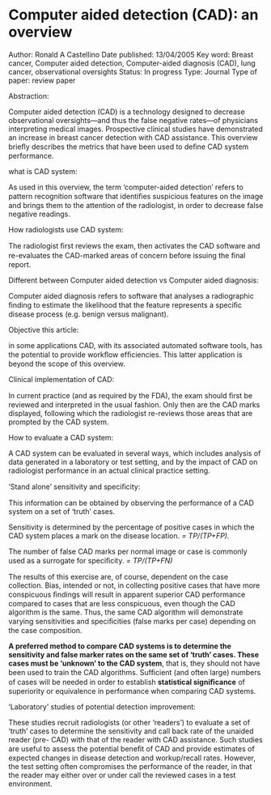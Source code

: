 # Computer aided detection (CAD): an overview

Author: Ronald A Castellino
Date published: 13/04/2005
Key word: Breast cancer, Computer aided detection, Computer-aided diagnosis (CAD), lung cancer, observational oversights
Status: In progress
Type: Journal
Type of paper: review paper

Abstraction:

Computer aided detection (CAD) is a technology designed to decrease observational oversights—and thus the false negative rates—of physicians interpreting medical images. Prospective clinical studies have demonstrated an increase in breast cancer detection with CAD assistance. This overview brieﬂy describes the metrics that have been used to deﬁne CAD system performance.

what is CAD system:

As used in this overview, the term ‘computer-aided detection’ refers to pattern recognition software that identiﬁes suspicious features on the image and brings them to the attention of the radiologist, in order to decrease false negative readings.

How radiologists use CAD system:

The radiologist ﬁrst reviews the exam, then activates the CAD software and re-evaluates the CAD-marked areas of concern before issuing the ﬁnal report.

Different between Computer aided detection vs Computer aided diagnosis:

Computer aided diagnosis refers to software that analyses a radiographic ﬁnding to estimate the likelihood that the feature represents a speciﬁc disease process (e.g. benign versus malignant).

Objective this article:

in some applications CAD, with its associated automated software tools, has the potential to provide workﬂow efﬁciencies. This latter application is beyond the scope of this overview.

Clinical implementation of CAD:

In current practice (and as required by the FDA), the exam should ﬁrst be reviewed and interpreted in the usual fashion. Only then are the CAD marks displayed, following which the radiologist re-reviews those areas that are prompted by the CAD system.

How to evaluate a CAD system:

A CAD system can be evaluated in several ways, which includes analysis of data generated in a laboratory or test setting, and by the impact of CAD on radiologist performance in an actual clinical practice setting.

‘Stand alone’ sensitivity and speciﬁcity:

This information can be obtained by observing the
performance of a CAD system on a set of ‘truth’ cases.

Sensitivity is determined by the percentage of positive cases in which the CAD system places a mark on the disease location. *= TP/(TP+FP).*

The number of false CAD marks per normal image or case is commonly used as a surrogate for speciﬁcity. *= TP/(TP+FN)*

The results of this exercise are, of course, dependent on the case collection. Bias, intended or not, in collecting positive cases that have more conspicuous ﬁndings will result in apparent superior CAD performance compared to cases that are less conspicuous, even though the
CAD algorithm is the same. Thus, the same CAD algorithm will demonstrate varying sensitivities and speciﬁcities (false marks per case) depending on the case composition.

**A preferred method to compare CAD systems is to determine the sensitivity and false marker rates on the same set of ‘truth’ cases. These cases must be ‘unknown’ to the CAD system**, that is, they should not have been used to train the CAD algorithms. Sufﬁcient
(and often large) numbers of cases will be needed in order to establish **statistical signiﬁcance** of superiority or equivalence in performance when comparing CAD systems.

‘Laboratory’ studies of potential detection improvement:

These studies recruit radiologists (or other ‘readers’)
to evaluate a set of ‘truth’ cases to determine the
sensitivity and call back rate of the unaided reader (pre-
CAD) with that of the reader with CAD assistance.
Such studies are useful to assess the potential beneﬁt
of CAD and provide estimates of expected changes in
disease detection and workup/recall rates. However, the
test setting often compromises the performance of the
reader, in that the reader may either over or under call
the reviewed cases in a test environment.